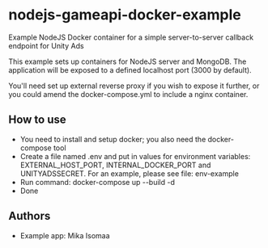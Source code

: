 # nodejs-gameapi-docker-example
Example NodeJS Docker container for a simple server-to-server callback endpoint for Unity Ads

This example sets up containers for NodeJS server and MongoDB. The application will be exposed to a defined localhost port (3000 by default).

You'll need set up external reverse proxy if you wish to expose it further, or you could amend the docker-compose.yml to include a nginx container.

## How to use

* You need to install and setup docker; you also need the docker-compose tool
* Create a file named .env and put in values for environment variables: EXTERNAL_HOST_PORT, INTERNAL_DOCKER_PORT and UNITYADSSECRET. For an example, please see file: env-example
* Run command: docker-compose up --build -d
* Done

## Authors

* Example app: Mika Isomaa
